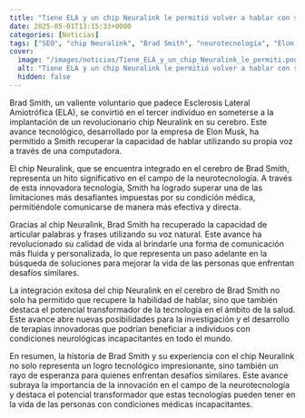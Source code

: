 ```yaml
---
title: "Tiene ELA y un chip Neuralink le permitió volver a hablar con su voz"
date: 2025-05-01T13:15:33+0000
categories: [Noticias]
tags: ["SEO", "chip Neuralink", "Brad Smith", "neurotecnología", "Elon Musk", "tecnología", "comunicación."]
cover:
  image: "/images/noticias/Tiene_ELA_y_un_chip_Neuralink_le_permiti.png"
  alt: "Tiene ELA y un chip Neuralink le permitió volver a hablar con su voz"
  hidden: false
---
```


Brad Smith, un valiente voluntario que padece Esclerosis Lateral Amiotrófica (ELA), se convirtió en el tercer individuo en someterse a la implantación de un revolucionario chip Neuralink en su cerebro. Este avance tecnológico, desarrollado por la empresa de Elon Musk, ha permitido a Smith recuperar la capacidad de hablar utilizando su propia voz a través de una computadora.

El chip Neuralink, que se encuentra integrado en el cerebro de Brad Smith, representa un hito significativo en el campo de la neurotecnología. A través de esta innovadora tecnología, Smith ha logrado superar una de las limitaciones más desafiantes impuestas por su condición médica, permitiéndole comunicarse de manera más efectiva y directa.

Gracias al chip Neuralink, Brad Smith ha recuperado la capacidad de articular palabras y frases utilizando su voz natural. Este avance ha revolucionado su calidad de vida al brindarle una forma de comunicación más fluida y personalizada, lo que representa un paso adelante en la búsqueda de soluciones para mejorar la vida de las personas que enfrentan desafíos similares.

La integración exitosa del chip Neuralink en el cerebro de Brad Smith no solo ha permitido que recupere la habilidad de hablar, sino que también destaca el potencial transformador de la tecnología en el ámbito de la salud. Este avance abre nuevas posibilidades para la investigación y el desarrollo de terapias innovadoras que podrían beneficiar a individuos con condiciones neurológicas incapacitantes en todo el mundo.

En resumen, la historia de Brad Smith y su experiencia con el chip Neuralink no solo representa un logro tecnológico impresionante, sino también un rayo de esperanza para quienes enfrentan desafíos similares. Este avance subraya la importancia de la innovación en el campo de la neurotecnología y destaca el potencial transformador que estas tecnologías pueden tener en la vida de las personas con condiciones médicas incapacitantes.
